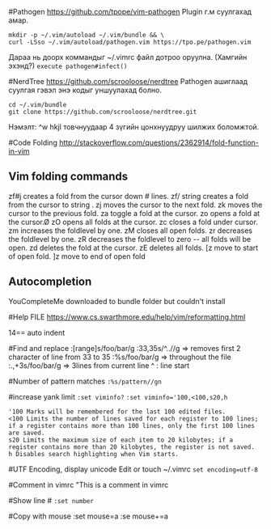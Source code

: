 #Pathogen
https://github.com/tpope/vim-pathogen
Plugin г.м суулгахад амар.
```
mkdir -p ~/.vim/autoload ~/.vim/bundle && \
curl -LSso ~/.vim/autoload/pathogen.vim https://tpo.pe/pathogen.vim
```
Дараа нь доорх коммандыг ~/.vimrc файл дотроо оруулна. (Хамгийн эхэнд?)
`execute pathogen#infect()`

#NerdTree
https://github.com/scrooloose/nerdtree
Pathogen ашиглаад суулгая гэвэл энэ кодыг уншуулахад болно.
```
cd ~/.vim/bundle
git clone https://github.com/scrooloose/nerdtree.git
```

Нэмэлт:
^w hkjl товчнуудаар 4 зүгийн цонхнуудруу шилжих боломжтой.

#Code Folding
http://stackoverflow.com/questions/2362914/fold-function-in-vim

Vim folding commands
---------------------------------
> 
zf#j creates a fold from the cursor down # lines.
zf/ string creates a fold from the cursor to string .
zj moves the cursor to the next fold.
zk moves the cursor to the previous fold.
za toggle a fold at the cursor.
zo opens a fold at the cursor.Ø
zO opens all folds at the cursor.
zc closes a fold under cursor. 
zm increases the foldlevel by one.
zM closes all open folds.
zr decreases the foldlevel by one.
zR decreases the foldlevel to zero -- all folds will be open.
zd deletes the fold at the cursor.
zE deletes all folds.
[z move to start of open fold.
]z move to end of open fold

Autocompletion
----
YouCompleteMe
downloaded to bundle folder but couldn't install

#Help FILE
https://www.cs.swarthmore.edu/help/vim/reformatting.html

14== auto indent

#Find and replace
:[range]s/foo/bar/g
:33,35s/^..//g => removes first 2 character of line from 33 to 35
:%s/foo/bar/g => throughout the file
:.,+3s/foo/bar/g => 3lines from current line
^ : line start

#Number of pattern matches
`:%s/pattern//gn`

#increase yank limit
`:set viminfo?`
`:set viminfo='100,<100,s20,h`

	'100 Marks will be remembered for the last 100 edited files.
	<100 Limits the number of lines saved for each register to 100 lines; if a register contains more than 100 lines, only the first 100 lines are saved.
	s20 Limits the maximum size of each item to 20 kilobytes; if a register contains more than 20 kilobytes, the register is not saved.
	h Disables search highlighting when Vim starts.

#UTF Encoding, display unicode
Edit or touch ~/.vimrc
`set encoding=utf-8`

#Comment in vimrc
"This is a comment in vimrc

#Show line #
`:set number`

#Copy with mouse
:set mouse=a
:se mouse+=a



